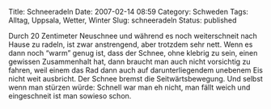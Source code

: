 Title: Schneeradeln
Date: 2007-02-14 08:59
Category: Schweden
Tags: Alltag, Uppsala, Wetter, Winter
Slug: schneeradeln
Status: published

Durch 20 Zentimeter Neuschnee und während es noch weiterschneit nach
Hause zu radeln, ist zwar anstrengend, aber trotzdem sehr nett. Wenn es
dann noch “warm” genug ist, dass der Schnee, ohne klebrig zu sein, einen
gewissen Zusammenhalt hat, dann braucht man auch nicht vorsichtig zu
fahren, weil einem das Rad dann auch auf darunterliegendem unebenem Eis
nicht weit ausbricht. Der Schnee bremst die Seitwärtsbewegung. Und
selbst wenn man stürzen würde: Schnell war man eh nicht, man fällt weich
und eingeschneit ist man sowieso schon.

